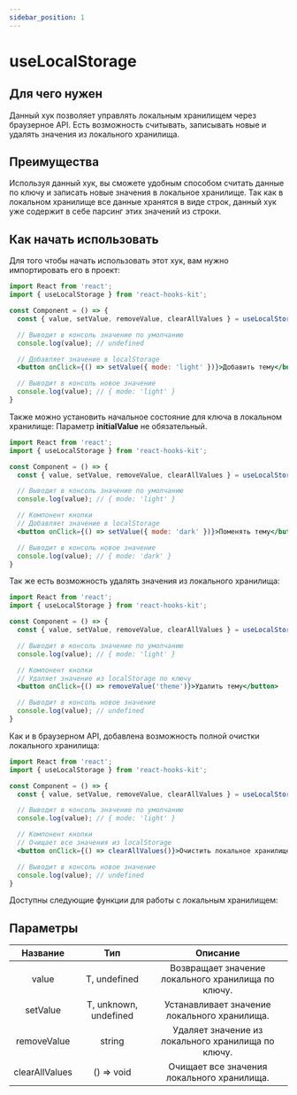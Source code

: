 ```yaml
---
sidebar_position: 1
---
```


# useLocalStorage

## Для чего нужен

Данный хук позволяет управлять локальным хранилищем через браузерное API. Есть возможность считывать, записывать новые и удалять значения из локального хранилища.

## Преимущества

Используя данный хук, вы сможете удобным способом считать данные по ключу и записать новые значения в локальное хранилище. Так как в локальном хранилище все данные хранятся в виде строк, данный хук уже содержит в себе парсинг этих значений из строки.

## Как начать использовать

Для того чтобы начать использовать этот хук, вам нужно импортировать его в проект:

```jsx
import React from 'react';
import { useLocalStorage } from 'react-hooks-kit';

const Component = () => {
  const { value, setValue, removeValue, clearAllValues } = useLocalStorage({key: 'theme'});

  // Выводит в консоль значение по умолчанию
  console.log(value); // undefined

  // Добавляет значение в localStorage
  <button onClick={() => setValue({ mode: 'light' })}>Добавить тему</button>

  // Выводит в консоль новое значение 
  console.log(value); // { mode: 'light' }
}
```

Также можно установить начальное состояние для ключа в локальном хранилище:
Параметр **initialValue** не обязательный.

```jsx
import React from 'react';
import { useLocalStorage } from 'react-hooks-kit';

const Component = () => {
  const { value, setValue, removeValue, clearAllValues } = useLocalStorage({key: 'theme', initialValue: { mode: 'light' }});

  // Выводит в консоль значение по умолчанию
  console.log(value); // { mode: 'light' }

  // Компонент кнопки
  // Добавляет значение в localStorage
  <button onClick={() => setValue({ mode: 'dark' })}>Поменять тему</button>

  // Выводит в консоль новое значение
  console.log(value); // { mode: 'dark' }
}
```

Так же есть возможность удалять значения из локального хранилища:

```jsx
import React from 'react';
import { useLocalStorage } from 'react-hooks-kit';

const Component = () => {
  const { value, setValue, removeValue, clearAllValues } = useLocalStorage({key: 'theme', initialValue: { mode: 'light' }});

  // Выводит в консоль значение по умолчанию
  console.log(value); // { mode: 'light' }

  // Компонент кнопки
  // Удаляет значение из localStorage по ключу
  <button onClick={() => removeValue('theme')}>Удалить тему</button>

  // Выводит в консоль новое значение
  console.log(value); // undefined
}
```

Как и в браузерном API, добавлена возможность полной очистки локального хранилища:

```jsx
import React from 'react';
import { useLocalStorage } from 'react-hooks-kit';

const Component = () => {
  const { value, setValue, removeValue, clearAllValues } = useLocalStorage({key: 'theme', initialValue: { mode: 'light' }});

  // Выводит в консоль значение по умолчанию
  console.log(value); // { mode: 'light' }

  // Компонент кнопки
  // Очищает все значения из localStorage
  <button onClick={() => clearAllValues()}>Очистить локальное хранилище</button>

  // Выводит в консоль новое значение
  console.log(value); // undefined
}
```

Доступны следующие функции для работы с локальным хранилищем:

## Параметры

| Название | Тип | Описание |
| :---: | :---: | :---: |
| value | T, undefined | Возвращает значение локального хранилища по ключу. |
| setValue | T, unknown, undefined | Устанавливает значение локального хранилища. |
| removeValue | string | Удаляет значение из локального хранилища по ключу. |
| clearAllValues | () => void | Очищает все значения локального хранилища. |
